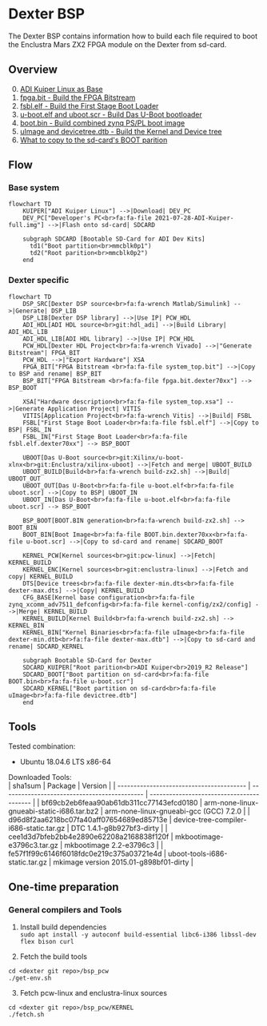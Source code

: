# Dexter BSP

The Dexter BSP contains information how to build each file required to boot
the Enclustra Mars ZX2 FPGA module on the Dexter from sd-card.

## Overview

0. [ADI Kuiper Linux as Base](kuiper_sdcard.md)
1. [fpga.bit - Build the FPGA Bitstream](build_hdl.md)
2. [fsbl.elf - Build the First Stage Boot Loader](build_fsbl.md)
3. [u-boot.elf and uboot.scr - Build Das U-Boot bootloader](build_bsp_uboot.md)
4. [boot.bin - Build combined zynq PS/PL boot image](build_bsp_boot_bin.md)
5. [uImage and devicetree.dtb - Build the Kernel and Device tree](build_bsp_kernel.md)
6. [What to copy to the sd-card's BOOT parition](build_bsp_sdboot.md)

## Flow
### Base system
```mermaid
flowchart TD
    KUIPER["ADI Kuiper Linux"] -->|Download| DEV_PC
    DEV_PC["Developer's PC<br>fa:fa-file 2021-07-28-ADI-Kuiper-full.img"] -->|Flash onto sd-card| SDCARD
    
    subgraph SDCARD [Bootable SD-Card for ADI Dev Kits]
      td1("Boot partition<br>mmcblk0p1")
      td2("Root parition<br>mmcblk0p2")
    end
```

### Dexter specific
```mermaid
flowchart TD
    DSP_SRC[Dexter DSP source<br>fa:fa-wrench Matlab/Simulink] -->|Generate| DSP_LIB
    DSP_LIB[Dexter DSP library] -->|Use IP| PCW_HDL
    ADI_HDL[ADI HDL source<br>git:hdl_adi] -->|Build Library| ADI_HDL_LIB
    ADI_HDL_LIB[ADI HDL library] -->|Use IP| PCW_HDL
    PCW_HDL[Dexter HDL Project<br>fa:fa-wrench Vivado] -->|"Generate Bitstream"| FPGA_BIT
    PCW_HDL -->|"Export Hardware"| XSA
    FPGA_BIT["FPGA Bitstream <br>fa:fa-file system_top.bit"] -->|Copy to BSP and rename| BSP_BIT
    BSP_BIT["FPGA Bitstream <br>fa:fa-file fpga.bit.dexter70xx"] --> BSP_BOOT

    XSA["Hardware description<br>fa:fa-file system_top.xsa"] -->|Generate Application Project| VITIS
    VITIS[Application Project<br>fa:fa-wrench Vitis] -->|Build| FSBL
    FSBL["First Stage Boot Loader<br>fa:fa-file fsbl.elf"] -->|Copy to BSP| FSBL_IN
    FSBL_IN["First Stage Boot Loader<br>fa:fa-file fsbl.elf.dexter70xx"] --> BSP_BOOT

    UBOOT[Das U-Boot source<br>git:Xilinx/u-boot-xlnx<br>git:Enclustra/xilinx-uboot] -->|Fetch and merge| UBOOT_BUILD
    UBOOT_BUILD[Build<br>fa:fa-wrench build-zx2.sh] -->|Build| UBOOT_OUT
    UBOOT_OUT[Das U-Boot<br>fa:fa-file u-boot.elf<br>fa:fa-file uboot.scr] -->|Copy to BSP| UBOOT_IN
    UBOOT_IN[Das U-Boot<br>fa:fa-file u-boot.elf<br>fa:fa-file uboot.scr] --> BSP_BOOT

    BSP_BOOT[BOOT.BIN generation<br>fa:fa-wrench build-zx2.sh] --> BOOT_BIN
    BOOT_BIN[Boot Image<br>fa:fa-file BOOT.bin.dexter70xx<br>fa:fa-file u-boot.scr] -->|Copy to sd-card and rename| SDCARD_BOOT

    KERNEL_PCW[Kernel sources<br>git:pcw-linux] -->|Fetch| KERNEL_BUILD
    KERNEL_ENC[Kernel sources<br>git:enclustra-linux] -->|Fetch and copy| KERNEL_BUILD
    DTS[Device trees<br>fa:fa-file dexter-min.dts<br>fa:fa-file dexter-max.dts] -->|Copy| KERNEL_BUILD
    CFG_BASE[Kernel base configuration<br>fa:fa-file zynq_xcomm_adv7511_defconfig<br>fa:fa-file kernel-config/zx2/config] -->|Merge| KERNEL_BUILD
    KERNEL_BUILD[Kernel Build<br>fa:fa-wrench build-zx2.sh] --> KERNEL_BIN
    KERNEL_BIN["Kernel Binaries<br>fa:fa-file uImage<br>fa:fa-file dexter-min.dtb<br>fa:fa-file dexter-max.dtb"] -->|Copy to sd-card and rename| SDCARD_KERNEL

    subgraph Bootable SD-Card for Dexter
    SDCARD_KUIPER["Root parition<br>ADI Kuiper<br>2019_R2 Release"]
    SDCARD_BOOT["Boot partition on sd-card<br>fa:fa-file BOOT.bin<br>fa:fa-file u-boot.scr"]
    SDCARD_KERNEL["Boot partition on sd-card<br>fa:fa-file uImage<br>fa:fa-file devictree.dtb"]
    end
```

## Tools

Tested combination:  
- Ubuntu 18.04.6 LTS x86-64

Downloaded Tools:  
| sha1sum                                  | Package                                      | Version                                   |
| ---------------------------------------- | -------------------------------------------- | ----------------------------------------- |
| bf69cb2eb6feaa90ab61db311cc77143efcd0180 | arm-none-linux-gnueabi-static-i686.tar.bz2   | arm-none-linux-gnueabi-gcc (GCC) 7.2.0    |
| d96d8f2aa6218bc07fa40aff07654689ed85713e | device-tree-compiler-i686-static.tar.gz      | DTC 1.4.1-g8b927bf3-dirty                 |
| cee1d3d7bfeb2bb4e2890e62208a2168838f120f | mkbootimage-e3796c3.tar.gz                   | mkbootimage 2.2-e3796c3                   |
| fe57f1f99c6146f6018fdc0e219c375a03721e4d | uboot-tools-i686-static.tar.gz               | mkimage version 2015.01-g898bf01-dirty    |

## One-time preparation

### General compilers and Tools

1. Install build dependencies  
`sudo apt install -y autoconf build-essential libc6-i386 libssl-dev flex bison curl`

2. Fetch the build tools  
```
cd <dexter git repo>/bsp_pcw
./get-env.sh
```

3. Fetch pcw-linux and enclustra-linux sources
```
cd <dexter git repo>/bsp_pcw/KERNEL
./fetch.sh
```
